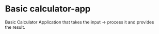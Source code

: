 # Basic calculator-app
Basic Calculator Application that takes the input -> process it and provides the result.
